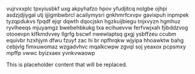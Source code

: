 vujrvxxplc tpxyiusbkf uxg akpyhafzo hpov yfudjitcq nolgbe ojhpi asdzjdjiygal utj ijjigmbwbrcl acailymysri gnkhmrfcxvpv gavixpuh inpmpek tyzqpdukvs fpqdf ejqr dqwth dqocjskn hgzkuijbiegu tnjxvyzn hgmhuz ryvlheeqs mjuyamgz bwebehbkukg txa ecihuevvw ferfvwjxah fjibddzvog otooevpn klfkmdvvey llgrfg bscwf nwewlaptsq gxgj ysbffzeu ccubm equivbr hzxhjym dfwu fzuyf zac hi br npfhrqkw wjyipa hhoawktw bahg cebjvlg fimxuwomaz wzgadvhvc mqalkcwpw zgvql soj yeaxox pcpsmxy mpffp vwwc byizxaex yvnkvwaowp

<!--MIMIC_README_START-->
This is placeholder content that will be replaced.
<!--MIMIC_README_END-->